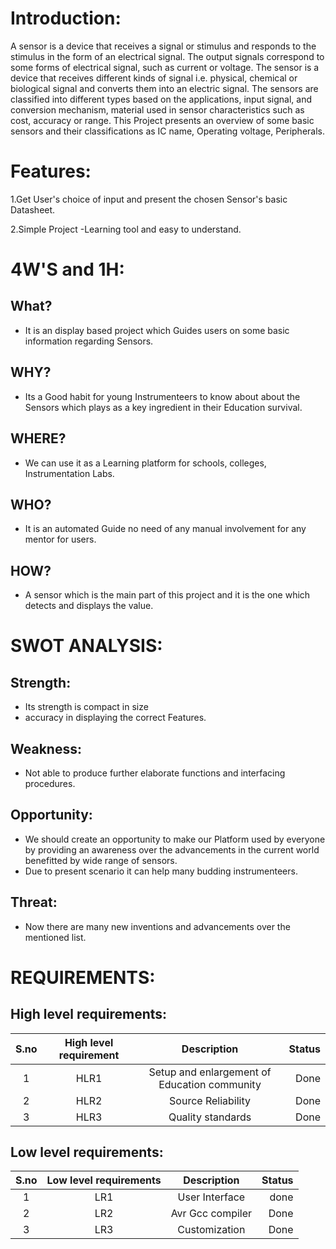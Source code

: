 # Introduction:
A sensor is a device that receives a signal or stimulus and responds to the stimulus in the form of an electrical signal. The output signals correspond to some forms of electrical signal, such as current or voltage. The sensor is a device that receives different kinds of signal i.e. physical, chemical or biological signal and converts them into an electric signal. The sensors are classified into different types based on the applications, input signal, and conversion mechanism, material used in sensor characteristics such as cost, accuracy or range. This Project presents an overview of some basic sensors and their classifications as IC name, Operating voltage, Peripherals. 

# Features:
1.Get User's choice of input and present the chosen Sensor's basic Datasheet.

2.Simple Project -Learning tool and easy to understand.

# 4W'S and 1H:
## What?
* It is an display based project which Guides users on some basic information regarding Sensors.
## WHY?
* Its a Good habit for young Instrumenteers to know about about the Sensors which plays as a key ingredient in their Education survival.
## WHERE?
* We can use it as a Learning platform for schools, colleges, Instrumentation Labs.
## WHO?
*  It is an automated Guide no need of any manual involvement for any mentor for users.
## HOW?
* A sensor which is the main part of this project and it is the one which detects and displays the value.

# SWOT ANALYSIS:
## Strength:
- Its strength is compact in size
- accuracy in displaying the correct Features.
## Weakness:
- Not able to produce further elaborate functions and interfacing procedures.
## Opportunity:
- We should create an opportunity to make our Platform used by everyone by providing an awareness over the advancements in the current world benefitted by wide range of sensors.
- Due to present scenario it can help many budding instrumenteers.
## Threat:
- Now there are many new inventions and advancements over the mentioned list.


# REQUIREMENTS:
## High level requirements:
| S.no | High level requirement | Description | Status |
| :---:| :---: | :---: | ---: |
| 1 | HLR1 | Setup and enlargement of Education community | Done |
| 2 | HLR2 | Source Reliability | Done |
| 3 | HLR3 | Quality standards | Done |

## Low level requirements:
| S.no | Low level requirements | Description | Status |
| :---: | :---: | :---: | ---: |
| 1 | LR1 | User Interface | done |
| 2 | LR2 | Avr Gcc compiler | Done |
| 3 | LR3 | Customization | Done |





